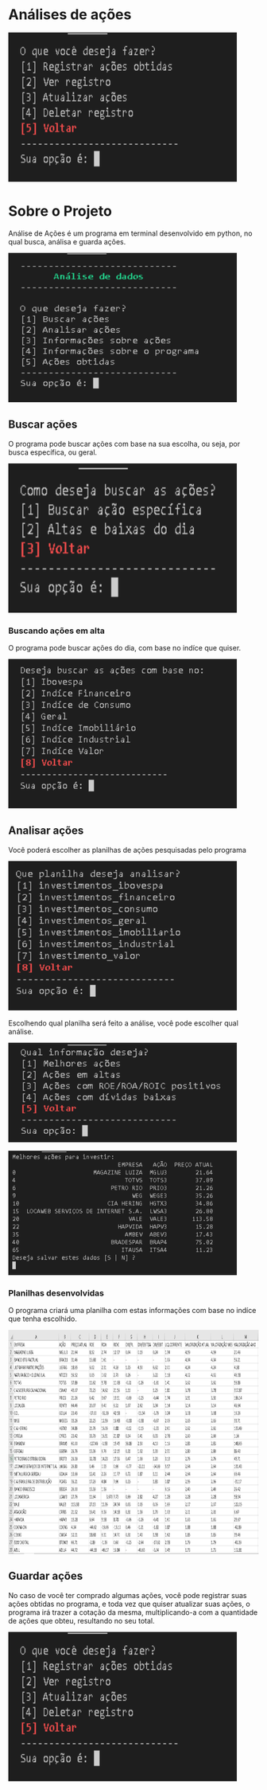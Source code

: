 # Análises de ações
<a href="https://github.com/CelestialDev/Analises_Acoes/blob/main/LICENSE" target="_blank" ref="external">
    <img width="460" height="300" src="img_to_github/img_menu_acoes_obtidas.png">
</a>

# Sobre o Projeto
Análise de Ações é um programa em terminal desenvolvido em python, no qual busca, análisa e guarda ações.
<p>
    <img width="460" height="300" src="img_to_github/img_menu.png">
</p>

## Buscar ações
O programa pode buscar ações com base na sua escolha, ou seja, por busca específica, ou geral. 
<p>
    <img width="460" height="300" src="img_to_github/img_menu_acoes_busca.png">
</p>

### Buscando ações em alta
O programa pode buscar ações do dia, com base no indíce que quiser.
<p>
    <img width="460" height="300" src="img_to_github/img_acoes_menu_indice.png">
</p>

## Analisar ações
Você poderá escolher as planilhas de ações pesquisadas pelo programa
<p>
    <img width="460" height="300" src="img_to_github/img_menu_analises.png">
</p>

Escolhendo qual planilha será feito a análise, você pode escolher qual análise.
<p>
    <img width="460" height="200" src="img_to_github/img_menu_opcoes_analise.png">
</p>

<p>
    <img width="460" height="250" src="img_to_github/melhores_acoes_analises.png">
</p>

### Planilhas desenvolvidas
O programa criará uma planilha com estas informações com base no indíce que tenha escolhido.
<p>
    <img width="1000" height="450" src="img_to_github/planilha_acoes_ibovespa.png">
</p>

## Guardar ações
No caso de você ter comprado algumas ações, você pode registrar suas ações obtidas no programa, e toda vez que quiser atualizar suas ações, o programa
irá trazer a cotação da mesma, multiplicando-a com a quantidade de ações que obteu, resultando no seu total.
<p>
    <img width="460" height="300" src="img_to_github/img_menu_acoes_obtidas.png">
</p>

